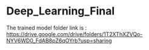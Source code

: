 # Deep_Learning_Final
The trained model folder link is : https://drive.google.com/drive/folders/1T2XThXZVQo-NYV6WD0_FdAB8pZ6qOYrb?usp=sharing

